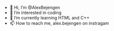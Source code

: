 - 👋 Hi, I’m @AlexBejengen
- 👀 I’m interested in coding
- 🌱 I’m currently learning HTML and C++
- 📫 How to reach me, alex.bejengen on instragam

<!---
AlexBejengen/AlexBejengen is a ✨ special ✨ repository because its `README.md` (this file) appears on your GitHub profile.
You can click the Preview link to take a look at your changes.
--->
